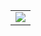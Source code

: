 <table>
    <tr>
        <td><img src="https://github.com/muerp/erp-mind/document/examp001.png"/></td>
    </tr>
</table>